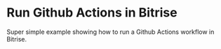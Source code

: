 # Run Github Actions in Bitrise

Super simple example showing how to run a Github Actions workflow in Bitrise.